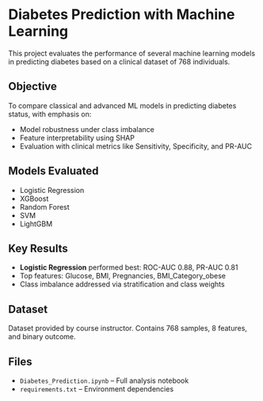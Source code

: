 # Diabetes Prediction with Machine Learning

This project evaluates the performance of several machine learning models in predicting diabetes based on a clinical dataset of 768 individuals.

## Objective
To compare classical and advanced ML models in predicting diabetes status, with emphasis on:
- Model robustness under class imbalance
- Feature interpretability using SHAP
- Evaluation with clinical metrics like Sensitivity, Specificity, and PR-AUC

## Models Evaluated
- Logistic Regression
- XGBoost
- Random Forest
- SVM
- LightGBM

## Key Results
- **Logistic Regression** performed best: ROC-AUC 0.88, PR-AUC 0.81
- Top features: Glucose, BMI, Pregnancies, BMI_Category_obese
- Class imbalance addressed via stratification and class weights

## Dataset
Dataset provided by course instructor. Contains 768 samples, 8 features, and binary outcome.

## Files
- `Diabetes_Prediction.ipynb` – Full analysis notebook
- `requirements.txt` – Environment dependencies 


